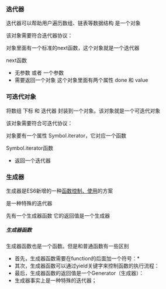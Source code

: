 ### 迭代器

迭代器可以帮助用户遍历数组、链表等数据结构  是一个对象

该对象需要符合迭代器协议：

对象里面有一个标准的next函数，这个对象就是一个迭代器

next函数

- 无参数 或者 一个参数
- 需要返回一个对象 这个对象里面有两个属性 done 和 value

### 可迭代对象

将数组 下标 和 迭代器 封装到一个对象。该对象就是一个可迭代对象

该对象需要符合可迭代协议：

对象要有一个属性 Symbol.iterator，它对应一个函数

 Symbol.iterator函数

- 返回一个迭代器

### 生成器

生成器是ES6新增的一种<u>函数控制、使用</u>的方案

是一种特殊的迭代器

先有一个生成器函数 它的返回值是一个生成器

##### 生成器函数

生成器函数也是一个函数。但是和普通函数有一些区别

- 首先，生成器函数需要在function的后面加一个符号：*
- 其次，生成器函数可以通过yield关键字来控制函数的执行流程：
- 最后，生成器函数的返回值是一个Generator（生成器）：
- 生成器事实上是一种特殊的迭代器；



